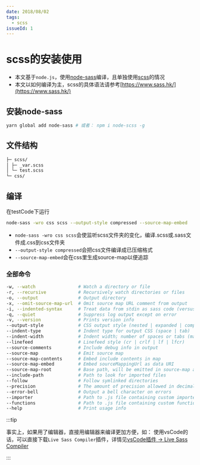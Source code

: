 ```yaml
---
date: 2018/08/02
tags: 
  - scss
issueId: 1
---
```

# scss的安装使用

- 本文基于`node.js`，使用[node-sass](https://www.npmjs.com/package/node-sass)编译，且单独使用[scss](https://www.sass.hk/)的情况
- 本文以如何编译为主，scss的具体语法请参考[https://www.sass.hk/](https://www.sass.hk/)

## 安装node-sass

``` bash
yarn global add node-sass # 或者： npm i node-scss -g
```

## 文件结构

```md
├─ scss/
│ ├─ _var.scss
│ └─ test.scss
└─ css/
```

## 编译

在testCode下运行

``` bash
node-sass -wro css scss --output-style compressed --source-map-embed
```

- `node-sass -wro css scss`会使监听scss文件夹的变化，编译.scss或.sass文件成.css到css文件夹
- `--output-style compressed`会把css文件编译成已压缩格式
- `--source-map-embed`会在css里生成source-map以便追踪

### 全部命令

``` bash
-w, --watch                # Watch a directory or file
-r, --recursive            # Recursively watch directories or files
-o, --output               # Output directory
-x, --omit-source-map-url  # Omit source map URL comment from output
-i, --indented-syntax      # Treat data from stdin as sass code (versus scss)
-q, --quiet                # Suppress log output except on error
-v, --version              # Prints version info
--output-style             # CSS output style (nested | expanded | compact | compressed)
--indent-type              # Indent type for output CSS (space | tab)
--indent-width             # Indent width; number of spaces or tabs (maximum value: 10)
--linefeed                 # Linefeed style (cr | crlf | lf | lfcr)
--source-comments          # Include debug info in output
--source-map               # Emit source map
--source-map-contents      # Embed include contents in map
--source-map-embed         # Embed sourceMappingUrl as data URI
--source-map-root          # Base path, will be emitted in source-map as is
--include-path             # Path to look for imported files
--follow                   # Follow symlinked directories
--precision                # The amount of precision allowed in decimal numbers
--error-bell               # Output a bell character on errors
--importer                 # Path to .js file containing custom importer
--functions                # Path to .js file containing custom functions
--help                     # Print usage info
```

:::tip

事实上，如果用了编辑器，直接用编辑器来编译更加方便，如：
使用vsCode的话，可以直接下载`Live Sass Compiler`插件，详情见[vsCode插件 -> Live Sass Compiler](201808030VSCode插件.md#live-sass-compiler)

:::
